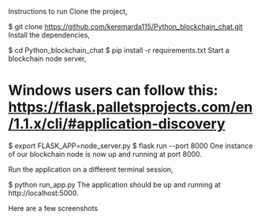 Instructions to run
Clone the project,

$ git clone https://github.com/keremarda115/Python_blockchain_chat.git
Install the dependencies,

$ cd Python_blockchain_chat
$ pip install -r requirements.txt
Start a blockchain node server,

# Windows users can follow this: https://flask.palletsprojects.com/en/1.1.x/cli/#application-discovery
$ export FLASK_APP=node_server.py
$ flask run --port 8000
One instance of our blockchain node is now up and running at port 8000.

Run the application on a different terminal session,

$ python run_app.py
The application should be up and running at http://localhost:5000.

Here are a few screenshots